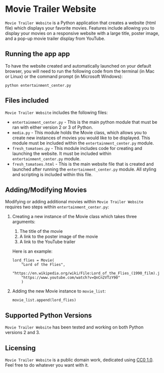 # Movie Trailer Website
`Movie Trailer Website` is a Python application that creates a website (html file) which displays your favorite movies.  Features include allowing you to display your movies on a responsive website with a large title, poster image, and a pop-up movie trailer display from YouTube. 

## Running the app app
To have the website created and automatically launched on your default browser, you will need to run the following code from the terminal (in Mac or Linux) or the command prompt (in Microsoft Windows): 
```
python entertainment_center.py
```
## Files included
`Movie Trailer Website` includes the following files:
*  `entertainment_center.py` - This is the main python module that must be ran with either version 2 or 3 of Python.
*  `media.py` - This module holds the Movie class, which allows you to create new instances of movies you would like to be displayed. This module must be included within the `entertainment_center.py` module.
*  `fresh_tomatoes.py` - This module includes code for creating and launching the website. It must be included within `entertainment_center.py` module.
*  `fresh_tomatoes.html` - This is the main website file that is created and launched after running the `entertainment_center.py` module.  All styling and scripting is included within this file.  

## Adding/Modifying Movies
Modifying or adding additional movies within `Movie Trailer Website` requires two steps within `entertainment_center.py`: 
1. Creating a new instance of the Movie class which takes three arguments:
    1. The title of the movie
    2. A link to the poster image of the movie
    3. A link to the YouTube trailer

    Here is an example:
    ```
    lord_flies = Movie(
        "Lord of the Flies", 
        "https://en.wikipedia.org/wiki/File:Lord_of_the_Flies_(1990_film).jpg"
        "https://www.youtube.com/watch?v=QnCn2VTzY90"
        )
    ```
2. Adding the new Movie instance to `movie_list`:
    ```
    movie_list.append(lord_flies)
    ```

## Supported Python Versions
`Movie Trailer Website` has been tested and working on both Python versions 2 and 3.

## Licensing
`Movie Trailer Website` is a public domain work, dedicated using [CC0 1.0](https://creativecommons.org/publicdomain/zero/1.0/). Feel free to do whatever you want with it.
